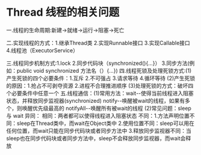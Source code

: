 # Thread  线程的相关问题

一.线程的生命周期:新建->就绪->运行->阻塞->死亡

二.实现线程的方式：1.继承Thread类
                  2.实现Runnable接口
                  3.实现Callable接口
                  4.线程池（ExecutorService）
                  
三.线程同步机制方式:1.lock
                  2.同步代码块（synchronized(){...}）
                  3.同步方法(例如：public void synchronized 方法名（）{...})
四.线程死锁及处理死锁方式:(1)产生死锁的四个必要条件：1.互斥 2.不可强占 3.请求等待 4.循环等待
                        (2)产生死锁的原因：1.抢占不可剥夺资源  2.进程不合理推进顺序
                        (3)处理死锁的方式：破坏四个必要条件中任意一个
五.线程通信：(1)常用方法：wait--使得当前线程进入阻塞状态，并释放同步监视器(synchronized)
                        notify--唤醒被wait的线程，如果有多个，则唤醒优先级最高的
                        notifyAll--唤醒所有被wait的线程
            (2)常见问题：sleep 与 wait 异同：
                        相同：两者都可以使得线程进入阻塞状态
                        不同：1.方法声明位置不同：sleep在Thread类中，而wait在Object类中
                             2.使用位置不同：sleep可以用在任何位置，而wait只能在同步代码块或者同步方法中
                             3.释放同步监视器不同：当sleep也在同步代码块或者同步方法中，sleep不会释放同步监视器，而wait会释放

